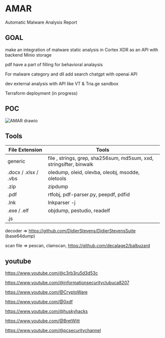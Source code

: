 # AMAR
Automatic Malware Analysis Report

## GOAL

make an integration of malware static analysis in Cortex XDR as an API with backend Minio storage 

pdf have a part of filling for behavioral analaysis

For malware category and dll add search chatgpt with openai API

dev external analysis with API like VT & Tria.ge sandbox

Terraform deployment (in progress)

## POC

![AMAR drawio](https://github.com/Cazeho/AMAR/assets/58745332/a56b1077-6e03-431c-8a20-3a2b9f6b8374)


## Tools

| File Extension | Tools          |
| -------------- | -------------- |
| generic           | file , strings, grep, sha256sum, md5sum, xxd, stringsifter, binwalk |
| .docx / .xlsx  / .vbs        | oledump, oleid, olevba, oleobj, msodde, oletools        |
|   .zip       | zipdump       |
| .pdf           |  rtfobj,  pdf-parser.py, peepdf, pdfid   |
| .lnk           | lnkparser -j  |
| .exe / .elf           | objdump, pestudio, readelf  |
| .js           |  |



decoder => https://github.com/DidierStevens/DidierStevensSuite (base64dump)

scan file => pescan, clamscan, https://github.com/decalage2/balbuzard


## youtube

https://www.youtube.com/@c3rb3ru5d3d53c

https://www.youtube.com/@informationsecurityclubuca8207

https://www.youtube.com/@CryptoWare

https://www.youtube.com/@0xdf

https://www.youtube.com/@huskyhacks

https://www.youtube.com/@BretWitt

https://www.youtube.com/@pcsecuritychannel


